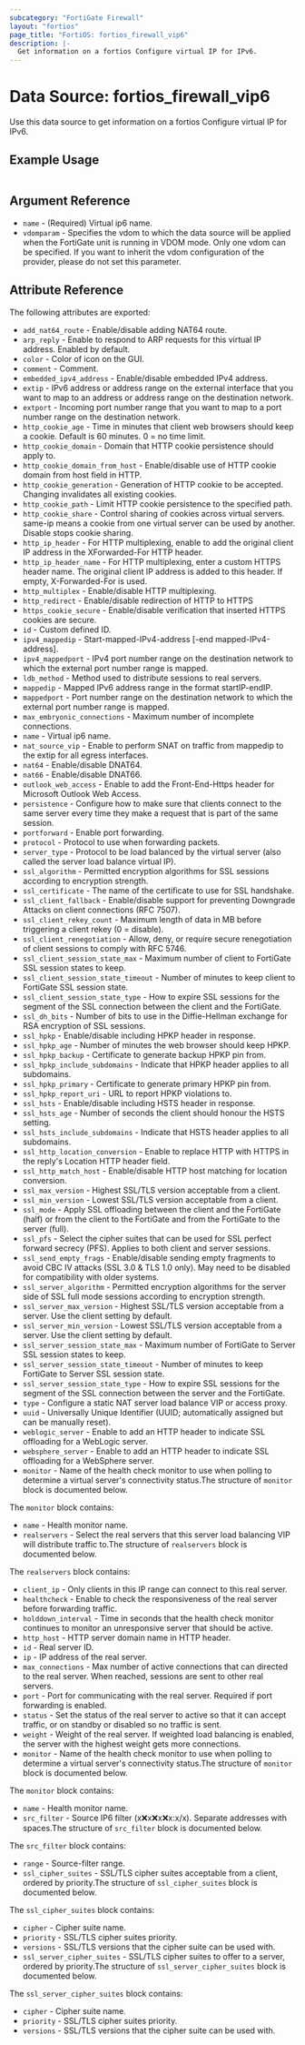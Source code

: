 ```yaml
---
subcategory: "FortiGate Firewall"
layout: "fortios"
page_title: "FortiOS: fortios_firewall_vip6"
description: |-
  Get information on a fortios Configure virtual IP for IPv6.
---
```


# Data Source: fortios_firewall_vip6
Use this data source to get information on a fortios Configure virtual IP for IPv6.


## Example Usage

```hcl

```

## Argument Reference

* `name` - (Required) Virtual ip6 name.
* `vdomparam` - Specifies the vdom to which the data source will be applied when the FortiGate unit is running in VDOM mode. Only one vdom can be specified. If you want to inherit the vdom configuration of the provider, please do not set this parameter.

## Attribute Reference

The following attributes are exported:

* `add_nat64_route` - Enable/disable adding NAT64 route.
* `arp_reply` - Enable to respond to ARP requests for this virtual IP address. Enabled by default.
* `color` - Color of icon on the GUI.
* `comment` - Comment.
* `embedded_ipv4_address` - Enable/disable embedded IPv4 address.
* `extip` - IPv6 address or address range on the external interface that you want to map to an address or address range on the destination network.
* `extport` - Incoming port number range that you want to map to a port number range on the destination network.
* `http_cookie_age` - Time in minutes that client web browsers should keep a cookie. Default is 60 minutes. 0 = no time limit.
* `http_cookie_domain` - Domain that HTTP cookie persistence should apply to.
* `http_cookie_domain_from_host` - Enable/disable use of HTTP cookie domain from host field in HTTP.
* `http_cookie_generation` - Generation of HTTP cookie to be accepted. Changing invalidates all existing cookies.
* `http_cookie_path` - Limit HTTP cookie persistence to the specified path.
* `http_cookie_share` - Control sharing of cookies across virtual servers. same-ip means a cookie from one virtual server can be used by another. Disable stops cookie sharing.
* `http_ip_header` - For HTTP multiplexing, enable to add the original client IP address in the XForwarded-For HTTP header.
* `http_ip_header_name` - For HTTP multiplexing, enter a custom HTTPS header name. The original client IP address is added to this header. If empty, X-Forwarded-For is used.
* `http_multiplex` - Enable/disable HTTP multiplexing.
* `http_redirect` - Enable/disable redirection of HTTP to HTTPS
* `https_cookie_secure` - Enable/disable verification that inserted HTTPS cookies are secure.
* `id` - Custom defined ID.
* `ipv4_mappedip` - Start-mapped-IPv4-address [-end mapped-IPv4-address].
* `ipv4_mappedport` - IPv4 port number range on the destination network to which the external port number range is mapped.
* `ldb_method` - Method used to distribute sessions to real servers.
* `mappedip` - Mapped IPv6 address range in the format startIP-endIP.
* `mappedport` - Port number range on the destination network to which the external port number range is mapped.
* `max_embryonic_connections` - Maximum number of incomplete connections.
* `name` - Virtual ip6 name.
* `nat_source_vip` - Enable to perform SNAT on traffic from mappedip to the extip for all egress interfaces.
* `nat64` - Enable/disable DNAT64.
* `nat66` - Enable/disable DNAT66.
* `outlook_web_access` - Enable to add the Front-End-Https header for Microsoft Outlook Web Access.
* `persistence` - Configure how to make sure that clients connect to the same server every time they make a request that is part of the same session.
* `portforward` - Enable port forwarding.
* `protocol` - Protocol to use when forwarding packets.
* `server_type` - Protocol to be load balanced by the virtual server (also called the server load balance virtual IP).
* `ssl_algorithm` - Permitted encryption algorithms for SSL sessions according to encryption strength.
* `ssl_certificate` - The name of the certificate to use for SSL handshake.
* `ssl_client_fallback` - Enable/disable support for preventing Downgrade Attacks on client connections (RFC 7507).
* `ssl_client_rekey_count` - Maximum length of data in MB before triggering a client rekey (0 = disable).
* `ssl_client_renegotiation` - Allow, deny, or require secure renegotiation of client sessions to comply with RFC 5746.
* `ssl_client_session_state_max` - Maximum number of client to FortiGate SSL session states to keep.
* `ssl_client_session_state_timeout` - Number of minutes to keep client to FortiGate SSL session state.
* `ssl_client_session_state_type` - How to expire SSL sessions for the segment of the SSL connection between the client and the FortiGate.
* `ssl_dh_bits` - Number of bits to use in the Diffie-Hellman exchange for RSA encryption of SSL sessions.
* `ssl_hpkp` - Enable/disable including HPKP header in response.
* `ssl_hpkp_age` - Number of minutes the web browser should keep HPKP.
* `ssl_hpkp_backup` - Certificate to generate backup HPKP pin from.
* `ssl_hpkp_include_subdomains` - Indicate that HPKP header applies to all subdomains.
* `ssl_hpkp_primary` - Certificate to generate primary HPKP pin from.
* `ssl_hpkp_report_uri` - URL to report HPKP violations to.
* `ssl_hsts` - Enable/disable including HSTS header in response.
* `ssl_hsts_age` - Number of seconds the client should honour the HSTS setting.
* `ssl_hsts_include_subdomains` - Indicate that HSTS header applies to all subdomains.
* `ssl_http_location_conversion` - Enable to replace HTTP with HTTPS in the reply's Location HTTP header field.
* `ssl_http_match_host` - Enable/disable HTTP host matching for location conversion.
* `ssl_max_version` - Highest SSL/TLS version acceptable from a client.
* `ssl_min_version` - Lowest SSL/TLS version acceptable from a client.
* `ssl_mode` - Apply SSL offloading between the client and the FortiGate (half) or from the client to the FortiGate and from the FortiGate to the server (full).
* `ssl_pfs` - Select the cipher suites that can be used for SSL perfect forward secrecy (PFS). Applies to both client and server sessions.
* `ssl_send_empty_frags` - Enable/disable sending empty fragments to avoid CBC IV attacks (SSL 3.0 & TLS 1.0 only). May need to be disabled for compatibility with older systems.
* `ssl_server_algorithm` - Permitted encryption algorithms for the server side of SSL full mode sessions according to encryption strength.
* `ssl_server_max_version` - Highest SSL/TLS version acceptable from a server. Use the client setting by default.
* `ssl_server_min_version` - Lowest SSL/TLS version acceptable from a server. Use the client setting by default.
* `ssl_server_session_state_max` - Maximum number of FortiGate to Server SSL session states to keep.
* `ssl_server_session_state_timeout` - Number of minutes to keep FortiGate to Server SSL session state.
* `ssl_server_session_state_type` - How to expire SSL sessions for the segment of the SSL connection between the server and the FortiGate.
* `type` - Configure a static NAT server load balance VIP or access proxy.
* `uuid` - Universally Unique Identifier (UUID; automatically assigned but can be manually reset).
* `weblogic_server` - Enable to add an HTTP header to indicate SSL offloading for a WebLogic server.
* `websphere_server` - Enable to add an HTTP header to indicate SSL offloading for a WebSphere server.
* `monitor` - Name of the health check monitor to use when polling to determine a virtual server's connectivity status.The structure of `monitor` block is documented below.

The `monitor` block contains:

* `name` - Health monitor name.
* `realservers` - Select the real servers that this server load balancing VIP will distribute traffic to.The structure of `realservers` block is documented below.

The `realservers` block contains:

* `client_ip` - Only clients in this IP range can connect to this real server.
* `healthcheck` - Enable to check the responsiveness of the real server before forwarding traffic.
* `holddown_interval` - Time in seconds that the health check monitor continues to monitor an unresponsive server that should be active.
* `http_host` - HTTP server domain name in HTTP header.
* `id` - Real server ID.
* `ip` - IP address of the real server.
* `max_connections` - Max number of active connections that can directed to the real server. When reached, sessions are sent to other real servers.
* `port` - Port for communicating with the real server. Required if port forwarding is enabled.
* `status` - Set the status of the real server to active so that it can accept traffic, or on standby or disabled so no traffic is sent.
* `weight` - Weight of the real server. If weighted load balancing is enabled, the server with the highest weight gets more connections.
* `monitor` - Name of the health check monitor to use when polling to determine a virtual server's connectivity status.The structure of `monitor` block is documented below.

The `monitor` block contains:

* `name` - Health monitor name.
* `src_filter` - Source IP6 filter (x:x:x:x:x:x:x:x/x). Separate addresses with spaces.The structure of `src_filter` block is documented below.

The `src_filter` block contains:

* `range` - Source-filter range.
* `ssl_cipher_suites` - SSL/TLS cipher suites acceptable from a client, ordered by priority.The structure of `ssl_cipher_suites` block is documented below.

The `ssl_cipher_suites` block contains:

* `cipher` - Cipher suite name.
* `priority` - SSL/TLS cipher suites priority.
* `versions` - SSL/TLS versions that the cipher suite can be used with.
* `ssl_server_cipher_suites` - SSL/TLS cipher suites to offer to a server, ordered by priority.The structure of `ssl_server_cipher_suites` block is documented below.

The `ssl_server_cipher_suites` block contains:

* `cipher` - Cipher suite name.
* `priority` - SSL/TLS cipher suites priority.
* `versions` - SSL/TLS versions that the cipher suite can be used with.
